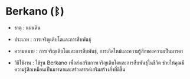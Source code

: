 # Berkano (ᛒ)

- ธาตุ : แผ่นดิน

- ประเภท : การเจริญเติบโตและการสืบพันธุ์

- ความหมาย : การเจริญเติบโตและการสืบพันธุ์, การเกิดใหม่และความรู้สึกของความเป็นมารดา

- วิธีใช้งาน : ใช้รูน Berkano เพื่อส่งเสริมการเจริญเติบโตและการสืบพันธุ์ในชีวิต ช่วยให้คุณมีความรู้สึกเหมือนเป็นมารดาและสร้างสรรค์เสริมสร้างสิ่งที่ดีขึ้น
